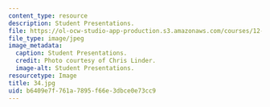 ```yaml
---
content_type: resource
description: Student Presentations.
file: https://ol-ocw-studio-app-production.s3.amazonaws.com/courses/12-753-geodynamics-seminar-spring-2006/b6409e7f761a7895f66e3dbce0e73cc9_34.jpg
file_type: image/jpeg
image_metadata:
  caption: Student Presentations.
  credit: Photo courtesy of Chris Linder.
  image-alt: Student Presentations.
resourcetype: Image
title: 34.jpg
uid: b6409e7f-761a-7895-f66e-3dbce0e73cc9
---
```

